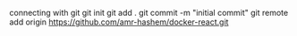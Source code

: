 connecting with git
git init
git add .
git commit -m "initial commit"
git remote add origin https://github.com/amr-hashem/docker-react.git
